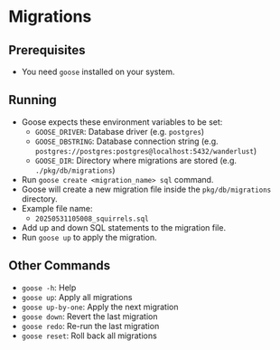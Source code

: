 # Migrations

## Prerequisites

- You need `goose` installed on your system.

## Running

- Goose expects these environment variables to be set:
  - `GOOSE_DRIVER`: Database driver (e.g. `postgres`)
  - `GOOSE_DBSTRING`: Database connection string (e.g. `postgres://postgres:postgres@localhost:5432/wanderlust`)
  - `GOOSE_DIR`: Directory where migrations are stored (e.g. `./pkg/db/migrations`)
- Run `goose create <migration_name> sql` command.
- Goose will create a new migration file inside the `pkg/db/migrations` directory.
- Example file name:
  - `20250531105008_squirrels.sql`
- Add up and down SQL statements to the migration file.
- Run `goose up` to apply the migration.

## Other Commands

- `goose -h`: Help
- `goose up`: Apply all migrations
- `goose up-by-one`: Apply the next migration
- `goose down`: Revert the last migration
- `goose redo`: Re-run the last migration
- `goose reset`: Roll back all migrations
